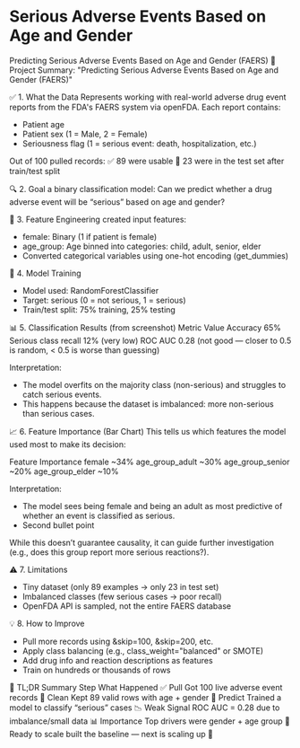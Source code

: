 # Serious Adverse Events Based on Age and Gender
Predicting Serious Adverse Events Based on Age and Gender (FAERS)
🧠 Project Summary:
"Predicting Serious Adverse Events Based on Age and Gender (FAERS)"

✅ 1. What the Data Represents
working with real-world adverse drug event reports from the FDA's FAERS system via openFDA.
Each report contains:
* Patient age
* Patient sex (1 = Male, 2 = Female)
* Seriousness flag (1 = serious event: death, hospitalization, etc.)

Out of 100 pulled records:
✅ 89 were usable
🔀 23 were in the test set after train/test split

🔍 2. Goal
a binary classification model:
Can we predict whether a drug adverse event will be “serious” based on age and gender?

🧹 3. Feature Engineering
created input features:
* female: Binary (1 if patient is female)
* age_group: Age binned into categories: child, adult, senior, elder
* Converted categorical variables using one-hot encoding (get_dummies)

🧪 4. Model Training
* Model used: RandomForestClassifier
* Target: serious (0 = not serious, 1 = serious)
* Train/test split: 75% training, 25% testing

📊 5. Classification Results (from screenshot)
Metric    Value
Accuracy    65%
Serious class recall    12% (very low)
ROC AUC    0.28 (not good — closer to 0.5 is random, < 0.5 is worse than guessing)

Interpretation:
* The model overfits on the majority class (non-serious) and struggles to catch serious events.
* This happens because the dataset is imbalanced: more non-serious than serious cases.

📈 6. Feature Importance (Bar Chart)
This tells us which features the model used most to make its decision:


Feature    Importance
female    ~34%
age_group_adult    ~30%
age_group_senior    ~20%
age_group_elder    ~10%

Interpretation:
* The model sees being female and being an adult as most predictive of whether an event is classified as serious.
* Second bullet point

While this doesn’t guarantee causality, it can guide further investigation (e.g., does this group report more serious reactions?).

⚠️ 7. Limitations
* Tiny dataset (only 89 examples → only 23 in test set)
* Imbalanced classes (few serious cases → poor recall)
* OpenFDA API is sampled, not the entire FAERS database

💡 8. How to Improve
* Pull more records using &skip=100, &skip=200, etc.
* Apply class balancing (e.g., class_weight="balanced" or SMOTE)
* Add drug info and reaction descriptions as features
* Train on hundreds or thousands of rows

🧭 TL;DR Summary
Step          What Happened
✅ Pull    Got 100 live adverse event records
🧼 Clean    Kept 89 valid rows with age + gender
🧠 Predict    Trained a model to classify “serious” cases
📉 Weak Signal    ROC AUC = 0.28 due to imbalance/small data
📊 Importance    Top drivers were gender + age group
🚀 Ready to scale    built the baseline — next is scaling up 🚀


